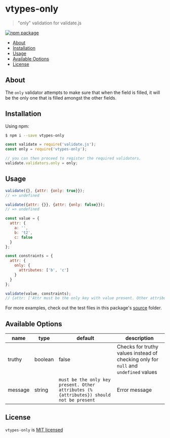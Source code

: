 # vtypes-only

> "only" validation for validate.js

[![npm package][npm-badge]][npm-link]

- [About](#about)
- [Installation](#installation)
- [Usage](#usage)
- [Available Options](#available-options)
- [License](#license)

## About

The `only` validator attempts to make sure that when the field is filled,
it will be the only one that is filled amongst the other fields.

## Installation

Using npm:

```sh
$ npm i --save vtypes-only
```

```js
const validate = require('validate.js');
const only = require('vtypes-only');

// you can then proceed to register the required validators.
validate.validators.only = only;
```

## Usage

```js
validate({}, {attr: {only: true}});
// => undefined

validate({attr: {}}, {attr: {only: false}});
// => undefined
```

```js
const value = {
  attr: {
    a: '',
    b: 't2',
    c: false
  }
};

const constraints = {
  attr: {
    only: {
      attributes: ['b', 'c']
    }
  }
};

validate(value, constraints);
// {attr: ['Attr must be the only key with value present. Other attributes (v2, v3) should not be present']}

```

For more examples, check out the test files in this package's [source][src] folder.

## Available Options

| name        | type    | default                                                                                | description                                                                         |
| ----------- | ------- | -------------------------------------------------------------------------------------- | ----------------------------------------------------------------------------------- |
| truthy | boolean | false                                                                                  | Checks for truthy values instead of checking only for `null` and `undefined` values |
| message     | string  | `must be the only key present. Other attributes (%{attributes}) should not be present` | Error message                                                                       |


## License

`vtypes-only` is [MIT licensed][license]

[npm-badge]: https://img.shields.io/npm/v/vtypes-only.svg?style=flat-square
[npm-link]: https://www.npmjs.com/package/vtypes-only
[repository]: https://github.com/yeojz/vtypes
[license]: https://github.com/yeojz/vtypes/blob/master/LICENSE
[src]: https://github.com/yeojz/vtypes/tree/master/packages/vtypes-only/src
